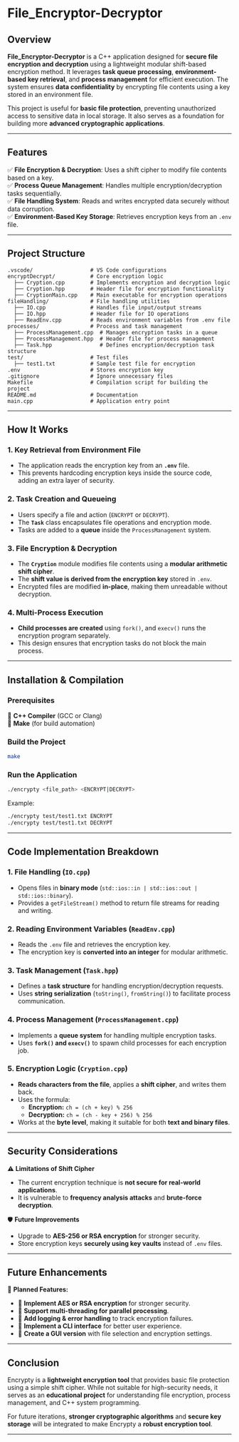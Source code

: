 # File_Encryptor-Decryptor

## **Overview**  
**File_Encryptor-Decryptor** is a C++ application designed for **secure file encryption and decryption** using a lightweight modular shift-based encryption method. It leverages **task queue processing**, **environment-based key retrieval**, and **process management** for efficient execution. The system ensures **data confidentiality** by encrypting file contents using a key stored in an environment file.

This project is useful for **basic file protection**, preventing unauthorized access to sensitive data in local storage. It also serves as a foundation for building more **advanced cryptographic applications**.

---

## **Features**  
✅ **File Encryption & Decryption**: Uses a shift cipher to modify file contents based on a key.  
✅ **Process Queue Management**: Handles multiple encryption/decryption tasks sequentially.  
✅ **File Handling System**: Reads and writes encrypted data securely without data corruption.  
✅ **Environment-Based Key Storage**: Retrieves encryption keys from an `.env` file.  

---

## **Project Structure**  
```
.vscode/                  # VS Code configurations
encryptDecrypt/           # Core encryption logic
  ├── Cryption.cpp        # Implements encryption and decryption logic
  ├── Cryption.hpp        # Header file for encryption functionality
  ├── CryptionMain.cpp    # Main executable for encryption operations
fileHandling/             # File handling utilities
  ├── IO.cpp              # Handles file input/output streams
  ├── IO.hpp              # Header file for IO operations
  ├── ReadEnv.cpp         # Reads environment variables from .env file
processes/                # Process and task management
  ├── ProcessManagement.cpp  # Manages encryption tasks in a queue
  ├── ProcessManagement.hpp  # Header file for process management
  ├── Task.hpp               # Defines encryption/decryption task structure
test/                     # Test files
  ├── test1.txt           # Sample test file for encryption
.env                      # Stores encryption key
.gitignore                # Ignore unnecessary files
Makefile                  # Compilation script for building the project
README.md                 # Documentation
main.cpp                  # Application entry point
```

---

## **How It Works**  

### **1. Key Retrieval from Environment File**  
- The application reads the encryption key from an **`.env`** file.
- This prevents hardcoding encryption keys inside the source code, adding an extra layer of security.

### **2. Task Creation and Queueing**  
- Users specify a file and action (`ENCRYPT` or `DECRYPT`).
- The **`Task`** class encapsulates file operations and encryption mode.
- Tasks are added to a **queue** inside the `ProcessManagement` system.

### **3. File Encryption & Decryption**  
- The **`Cryption`** module modifies file contents using a **modular arithmetic shift cipher**.
- The **shift value is derived from the encryption key** stored in `.env`.
- Encrypted files are modified **in-place**, making them unreadable without decryption.

### **4. Multi-Process Execution**  
- **Child processes are created** using `fork()`, and `execv()` runs the encryption program separately.
- This design ensures that encryption tasks do not block the main process.

---

## **Installation & Compilation**  

### **Prerequisites**  
🔹 **C++ Compiler** (GCC or Clang)  
🔹 **Make** (for build automation)  

### **Build the Project**  
```sh
make
```

### **Run the Application**  
```sh
./encrypty <file_path> <ENCRYPT|DECRYPT>
```
Example:  
```sh
./encrypty test/test1.txt ENCRYPT
./encrypty test/test1.txt DECRYPT
```

---

## **Code Implementation Breakdown**  

### **1. File Handling (`IO.cpp`)**  
- Opens files in **binary mode** (`std::ios::in | std::ios::out | std::ios::binary`).
- Provides a `getFileStream()` method to return file streams for reading and writing.

### **2. Reading Environment Variables (`ReadEnv.cpp`)**  
- Reads the `.env` file and retrieves the encryption key.
- The encryption key is **converted into an integer** for modular arithmetic.

### **3. Task Management (`Task.hpp`)**  
- Defines a **task structure** for handling encryption/decryption requests.
- Uses **string serialization** (`toString()`, `fromString()`) to facilitate process communication.

### **4. Process Management (`ProcessManagement.cpp`)**  
- Implements a **queue system** for handling multiple encryption tasks.
- Uses **`fork()` and `execv()`** to spawn child processes for each encryption job.

### **5. Encryption Logic (`Cryption.cpp`)**  
- **Reads characters from the file**, applies a **shift cipher**, and writes them back.
- Uses the formula:  
  - **Encryption:** `ch = (ch + key) % 256`  
  - **Decryption:** `ch = (ch - key + 256) % 256`  
- Works at the **byte level**, making it suitable for both **text and binary files**.

---

## **Security Considerations**  

⚠️ **Limitations of Shift Cipher**  
- The current encryption technique is **not secure for real-world applications**.  
- It is vulnerable to **frequency analysis attacks** and **brute-force decryption**.  

🛡️ **Future Improvements**  
- Upgrade to **AES-256 or RSA encryption** for stronger security.  
- Store encryption keys **securely using key vaults** instead of `.env` files.  

---

## **Future Enhancements**  

🚀 **Planned Features:**  
- 🔹 **Implement AES or RSA encryption** for stronger security.  
- 🔹 **Support multi-threading for parallel processing**.  
- 🔹 **Add logging & error handling** to track encryption failures.  
- 🔹 **Implement a CLI interface** for better user experience.  
- 🔹 **Create a GUI version** with file selection and encryption settings.  

---

## **Conclusion**  
Encrypty is a **lightweight encryption tool** that provides basic file protection using a simple shift cipher. While not suitable for high-security needs, it serves as an **educational project** for understanding file encryption, process management, and C++ system programming.

For future iterations, **stronger cryptographic algorithms** and **secure key storage** will be integrated to make Encrypty a **robust encryption tool**.

---

